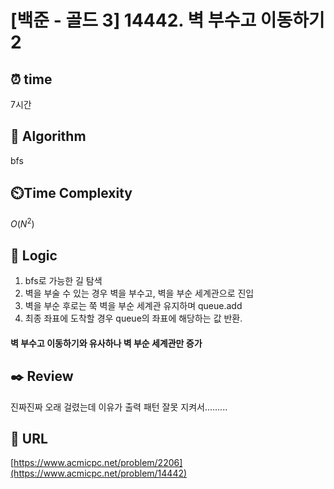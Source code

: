 # [백준 - 골드 3] 14442. 벽 부수고 이동하기2

## ⏰  **time**

7시간

## :pushpin: **Algorithm**
bfs

## ⏲️**Time Complexity**

$O(N^2)$

## :round_pushpin: **Logic**
1. bfs로 가능한 길 탐색
2. 벽을 부술 수 있는 경우 벽을 부수고, 벽을 부순 세계관으로 진입
3. 벽을 부순 후로는 쭉 벽을 부순 세계관 유지하며 queue.add
4. 최종 좌표에 도착할 경우 queue의 좌표에 해당하는 값 반환.
   
#### 벽 부수고 이동하기와 유사하나 벽 부순 세계관만 증가

## :black_nib: **Review**
진짜진짜 오래 걸렸는데 이유가 출력 패턴 잘못 지켜서.........
 
## 📡 **URL**
[https://www.acmicpc.net/problem/2206](https://www.acmicpc.net/problem/14442)
